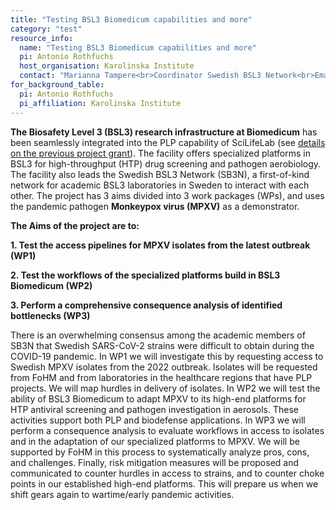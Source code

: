 ```yaml
---
title: "Testing BSL3 Biomedicum capabilities and more"
category: "test"
resource_info:
  name: "Testing BSL3 Biomedicum capabilities and more"
  pi: Antonio Rothfuchs
  host_organisation: Karolinska Institute
  contact: "Marianna Tampere<br>Coordinator Swedish BSL3 Network<br>Email: [marianna.tampere@ki.se](mailto:marianna.tampere@ki.se)<br><br>Antonio Gigliotti Rothfuchs<br>BSL3 Director<br>Email: [antonio.rothfuchs@ki.se](mailto:antonio.rothfuchs@ki.se)"
for_background_table:
  pi: Antonio Rothfuchs
  pi_affiliation: Karolinska Institute
---
```


**The Biosafety Level 3 (BSL3) research infrastructure at Biomedicum** has been seamlessly integrated into the PLP capability of SciLifeLab (see [details on the previous project grant](/bsl3/)). The facility offers specialized platforms in BSL3 for high-throughput (HTP) drug screening and pathogen aerobiology. The facility also leads the Swedish BSL3 Network (SB3N), a first-of-kind network for academic BSL3 laboratories in Sweden to interact with each other. The project has 3 aims divided into 3 work packages (WPs), and uses the pandemic pathogen **Monkeypox virus (MPXV)** as a demonstrator.

**The Aims of the project are to:**

**1. Test the access pipelines for MPXV isolates from the latest outbreak (WP1)**

**2. Test the workflows of the specialized platforms build in BSL3 Biomedicum (WP2)**

**3. Perform a comprehensive consequence analysis of identified bottlenecks (WP3)**

There is an overwhelming consensus among the academic members of SB3N that Swedish SARS-CoV-2 strains were difficult to obtain during the COVID-19 pandemic. In WP1 we will investigate this by requesting access to Swedish MPXV isolates from the 2022 outbreak. Isolates will be requested from FoHM and from laboratories in the healthcare regions that have PLP projects. We will map hurdles in delivery of isolates. In WP2 we will test the ability of BSL3 Biomedicum to adapt MPXV to its high-end platforms for HTP antiviral screening and pathogen investigation in aerosols. These activities support both PLP and biodefense applications. In WP3 we will perform a consequence analysis to evaluate workflows in access to isolates and in the adaptation of our specialized platforms to MPXV. We will be supported by FoHM in this process to systematically analyze pros, cons, and challenges. Finally, risk mitigation measures will be proposed and communicated to counter hurdles in access to strains, and to counter choke points in our established high-end platforms. This will prepare us when we shift gears again to wartime/early pandemic activities.
